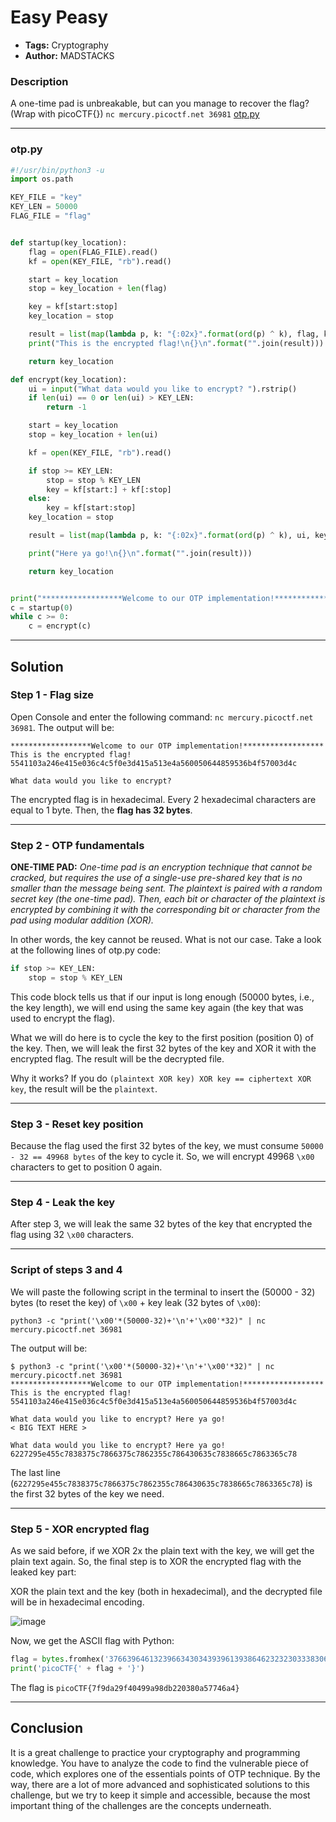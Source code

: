 # Easy Peasy
- **Tags:** Cryptography
- **Author:** MADSTACKS

### Description
A one-time pad is unbreakable, but can you manage to recover the flag? (Wrap with picoCTF{}) `nc mercury.picoctf.net 36981` [otp.py](https://mercury.picoctf.net/static/6920807ae08f883dbb50f6f301f92684/otp.py)

---

### otp.py
```python
#!/usr/bin/python3 -u
import os.path

KEY_FILE = "key"
KEY_LEN = 50000
FLAG_FILE = "flag"


def startup(key_location):
	flag = open(FLAG_FILE).read()
	kf = open(KEY_FILE, "rb").read()

	start = key_location
	stop = key_location + len(flag)

	key = kf[start:stop]
	key_location = stop

	result = list(map(lambda p, k: "{:02x}".format(ord(p) ^ k), flag, key))
	print("This is the encrypted flag!\n{}\n".format("".join(result)))

	return key_location

def encrypt(key_location):
	ui = input("What data would you like to encrypt? ").rstrip()
	if len(ui) == 0 or len(ui) > KEY_LEN:
		return -1

	start = key_location
	stop = key_location + len(ui)

	kf = open(KEY_FILE, "rb").read()

	if stop >= KEY_LEN:
		stop = stop % KEY_LEN
		key = kf[start:] + kf[:stop]
	else:
		key = kf[start:stop]
	key_location = stop

	result = list(map(lambda p, k: "{:02x}".format(ord(p) ^ k), ui, key))

	print("Here ya go!\n{}\n".format("".join(result)))

	return key_location


print("******************Welcome to our OTP implementation!******************")
c = startup(0)
while c >= 0:
	c = encrypt(c)
```

---

## Solution

### Step 1 - Flag size

Open Console and enter the following command: `nc mercury.picoctf.net 36981`. The output will be:
```
******************Welcome to our OTP implementation!******************
This is the encrypted flag!
5541103a246e415e036c4c5f0e3d415a513e4a560050644859536b4f57003d4c

What data would you like to encrypt?
```

The encrypted flag is in hexadecimal. Every 2 hexadecimal characters are equal to 1 byte. Then, the **flag has 32 bytes**.

---

### Step 2 - OTP fundamentals

**ONE-TIME PAD:** _One-time pad is an encryption technique that cannot be cracked, but requires the use of a single-use pre-shared key that is no smaller than the message being sent. The plaintext is paired with a random secret key (the one-time pad). Then, each bit or character of the plaintext is encrypted by combining it with the corresponding bit or character from the pad using modular addition (XOR)._

In other words, the key cannot be reused. What is not our case. Take a look at the following lines of otp.py code:
``` python
if stop >= KEY_LEN:
	stop = stop % KEY_LEN
```

This code block tells us that if our input is long enough (50000 bytes, i.e., the key length), we will end using the same key again (the key that was used to encrypt the flag).

What we will do here is to cycle the key to the first position (position 0) of the key. Then, we will leak the first 32 bytes of the key and XOR it with the encrypted flag. The result will be the decrypted file.

Why it works? If you do `(plaintext XOR key) XOR key == ciphertext XOR key`, the result will be the `plaintext`.

---

### Step 3 - Reset key position

Because the flag used the first 32 bytes of the key, we must consume `50000 - 32 == 49968 bytes` of the key to cycle it. So, we will encrypt 49968 `\x00` characters to get to position 0 again.

---

### Step 4 - Leak the key

After step 3, we will leak the same 32 bytes of the key that encrypted the flag using 32 `\x00` characters.

---

### Script of steps 3 and 4
We will paste the following script in the terminal to insert the (50000 - 32) bytes (to reset the key) of `\x00` + key leak (32 bytes of `\x00`):
```
python3 -c "print('\x00'*(50000-32)+'\n'+'\x00'*32)" | nc mercury.picoctf.net 36981
```

The output will be:
```
$ python3 -c "print('\x00'*(50000-32)+'\n'+'\x00'*32)" | nc mercury.picoctf.net 36981
******************Welcome to our OTP implementation!******************
This is the encrypted flag!
5541103a246e415e036c4c5f0e3d415a513e4a560050644859536b4f57003d4c

What data would you like to encrypt? Here ya go!
< BIG TEXT HERE >

What data would you like to encrypt? Here ya go!
6227295e455c7838375c7866375c7862355c786430635c7838665c7863365c78
```

The last line (`6227295e455c7838375c7866375c7862355c786430635c7838665c7863365c78`) is the first 32 bytes of the key we need.

---

### Step 5 - XOR encrypted flag

As we said before, if we XOR 2x the plain text with the key, we will get the plain text again. So, the final step is to XOR the encrypted flag with the leaked key part:

XOR the plain text and the key (both in hexadecimal), and the decrypted file will be in hexadecimal encoding.

![image](https://user-images.githubusercontent.com/23441506/154978059-4f69dc39-0533-4441-b415-7c4c80468c64.png)


Now, we get the ASCII flag with Python:
``` python
flag = bytes.fromhex('3766396461323966343034393961393864623232303338306135373734366134').decode('ascii')
print('picoCTF{' + flag + '}')
```

The flag is `picoCTF{7f9da29f40499a98db220380a57746a4}`


---

## Conclusion

It is a great challenge to practice your cryptography and programming knowledge. You have to analyze the code to find the vulnerable piece of code, which explores one of the essentials points of OTP technique. By the way, there are a lot of more advanced and sophisticated solutions to this challenge, but we try to keep it simple and accessible, because the most important thing of the challenges are the concepts underneath.

